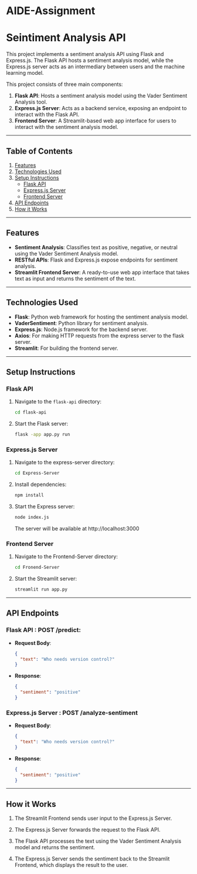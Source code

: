 # AIDE-Assignment
# Seintiment Analysis API
This project implements a sentiment analysis API using Flask and Express.js. The Flask API hosts a sentiment analysis model, while the Express.js server acts as an intermediary between users and the machine learning model.

This project consists of three main components:
1. **Flask API**: Hosts a sentiment analysis model using the Vader Sentiment Analysis tool.
2. **Express.js Server**: Acts as a backend service, exposing an endpoint to interact with the Flask API.
3. **Frontend Server**: A Streamlit-based web app interface for users to interact with the sentiment analysis model.

---

## Table of Contents
1. [Features](#features)
2. [Technologies Used](#technologies-used)
3. [Setup Instructions](#setup-instructions)
   - [Flask API](#flask-api)
   - [Express.js Server](#expressjs-server)
   - [Frontend Server](#frontend-server)
4. [API Endpoints](#api-endpoints)
5. [How it Works](#how-it-works)

---

## Features
- **Sentiment Analysis**: Classifies text as positive, negative, or neutral using the Vader Sentiment Analysis model.
- **RESTful APIs**: Flask and Express.js expose endpoints for sentiment analysis.
- **Streamlit Frontend Server**:  A ready-to-use web app interface that takes text as input and returns the sentiment of the text.
---

## Technologies Used
- **Flask**: Python web framework for hosting the sentiment analysis model.
- **VaderSentiment**: Python library for sentiment analysis.
- **Express.js**: Node.js framework for the backend server.
- **Axios**: For making HTTP requests from the express server to the flask server.
- **Streamlit**: For building the frontend server.

---

## Setup Instructions

### Flask API
1. Navigate to the `flask-api` directory:
   ```bash
   cd flask-api
2. Start the Flask server:
   ```bash
   flask -app app.py run

### Express.js Server

1. Navigate to the express-server directory:
   ```bash
   cd Express-Server
2. Install dependencies:
   ```bash
   npm install
   ```
3. Start the Express server:
   ```bash
   node index.js
   ```
   The server will be available at http://localhost:3000

### Frontend Server
1. Navigate to the Frontend-Server directory:
   ```bash
   cd Fronend-Server
2. Start the Streamlit server:
   ```bash
   streamlit run app.py

---

## API Endpoints

### Flask API : POST /predict:
- **Request Body**:
  ```json
  {
    "text": "Who needs version control?"
  }
  ```
- **Response**:
  ```json
  {
    "sentiment": "positive"
  }
  ```

### Express.js Server : POST /analyze-sentiment
- **Request Body**:
  ```json
  {
    "text": "Who needs version control?"
  }
  ```
- **Response**:
  ```json
  {
    "sentiment": "positive"
  }
  ```

---

## How it Works

1. The Streamlit Frontend sends user input to the Express.js Server.

2. The Express.js Server forwards the request to the Flask API.

3. The Flask API processes the text using the Vader Sentiment Analysis model and returns the sentiment.

4. The Express.js Server sends the sentiment back to the Streamlit Frontend, which displays the result to the user.


